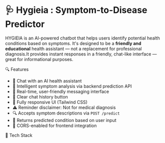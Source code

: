 # 🩺 Hygieia : Symptom-to-Disease Predictor

HYGIEIA is an AI-powered chatbot that helps users identify potential health conditions based on symptoms. It's designed to be a **friendly and educational** health assistant — not a replacement for professional diagnosis.It provides instant responses in a friendly, chat-like interface — great for informational purposes.



🔍 Features
- 🤖 Chat with an AI health assistant
- 🧠 Intelligent symptom analysis via backend prediction API
- 💬 Real-time, user-friendly messaging interface
- 🧼 Clear chat history button
- 📱 Fully responsive UI (Tailwind CSS)
- ⚠️ Reminder disclaimer: Not for medical diagnosis
- 🔍 Accepts symptom descriptions via `POST /predict`
- 🤖 Returns predicted condition based on user input
- 🔄 CORS-enabled for frontend integration
  


🧩 Tech Stack
